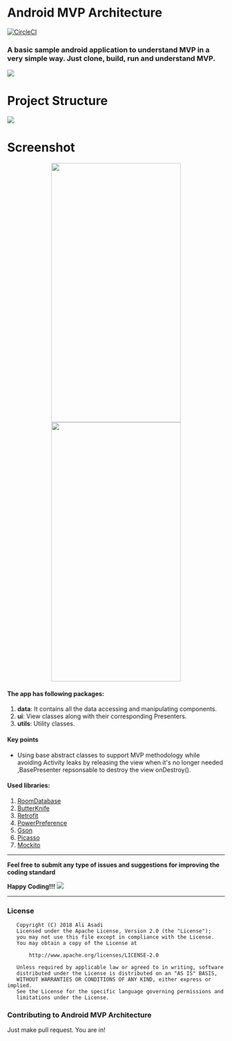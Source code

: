 # Android MVP Architecture
[![CircleCI](https://circleci.com/gh/AliAsadi/Android-MVP-Architecture.svg?style=svg)](https://circleci.com/gh/AliAsadi/Android-MVP-Architecture)
### A basic sample android application to understand MVP in a very simple way. Just clone, build, run and understand MVP.

![](https://i.imgur.com/VLyoGuk.png)


# Project Structure

![](https://i.imgur.com/lNMQMdx.png)

# Screenshot
<p align="center">
<img src="https://i.imgur.com/H80cPPH.jpg" height="600" width="300">
<img src="https://i.imgur.com/6FWyxTf.png" height="600" width="300">
</p>

#### The app has following packages:
1. **data**: It contains all the data accessing and manipulating components.
2. **ui**: View classes along with their corresponding Presenters.
4. **utils**: Utility classes.

#### Key points
* Using base abstract classes to support MVP methodology while
  avoiding Activity leaks by releasing the view when it's no longer needed 
  ,BasePresenter repsonsable to destroy the view onDestroy().
  
#### Used libraries:
1. [RoomDatabase](https://developer.android.com/topic/libraries/architecture/room)
2. [ButterKnife](http://jakewharton.github.io/butterknife/)
3. [Retrofit](https://github.com/square/retrofit)
4. [PowerPreference](https://github.com/AliEsaAssadi/Android-Power-Preference)
5. [Gson](https://github.com/google/gson)
6. [Picasso](https://github.com/square/picasso)
7. [Mockito](https://github.com/mockito/mockito)

--------------------------------------------------------------------------------------------

**Feel free to submit any type of issues and suggestions for improving the coding standard**

**Happy Coding!!!** ![](https://i.imgur.com/rneCZCN.png)

--------------------------------------------------------------------------------------------

### License
```
   Copyright (C) 2018 Ali Asadi
   Licensed under the Apache License, Version 2.0 (the "License");
   you may not use this file except in compliance with the License.
   You may obtain a copy of the License at

       http://www.apache.org/licenses/LICENSE-2.0

   Unless required by applicable law or agreed to in writing, software
   distributed under the License is distributed on an "AS IS" BASIS,
   WITHOUT WARRANTIES OR CONDITIONS OF ANY KIND, either express or implied.
   See the License for the specific language governing permissions and
   limitations under the License.
```

### Contributing to Android MVP Architecture
Just make pull request. You are in!
